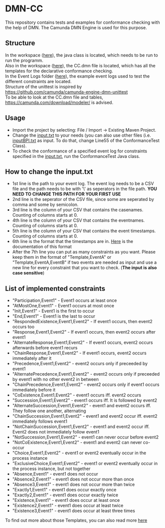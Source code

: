 # DMN-CC
This repository contains tests and examples for conformance checking with the help of DMN. The Camunda DMN Engine is used for this purpose.
## Structure 
In the workspace ([here](Workspace/camunda-engine-dmn-unittest-master/src/test/java/org/camunda/bpm/dmn/unittest/ConformanceTest.java)), the java class is located, which needs to be run to run the programm. <br>
Also in the workspace ([here](Workspace/camunda-engine-dmn-unittest-master/src/test/resources/org/camunda/bpm/dmn/unittest/CC.dmn)), the CC.dmn file is located, which has all the templates for the declarative conformance checking. <br>
In the Event Logs folder ([here](Workspace/camunda-engine-dmn-unittest-master/src/main/java/EventLogs)), the example event logs used to test the different constraints are located. <br>
Structure of the unittest is inspired by https://github.com/camunda/camunda-engine-dmn-unittest <br>
To be able to look at the CC.dmn file and tables, https://camunda.com/download/modeler/ is advised. <br>
## Usage
- Import the project by selecting: File / Import -> Existing Maven Project.
- Change the [input.txt](Workspace/camunda-engine-dmn-unittest-master/src/main/java) to your needs (you can also use other files (i.e. [inputBPI.txt](Workspace/camunda-engine-dmn-unittest-master/src/main/java) as input. To do that, change Line55 of the ConformanceTest Class). 
- To check the conformance of a specified event log for constraints specified in the [input.txt](Workspace/camunda-engine-dmn-unittest-master/src/main/java), run the ConformanceTest Java class. <br>
## How to change the input.txt
- 1st line is the path to your event log. The event log needs to be a CSV file and the path needs to be with '\\' as seperators in the file path. **YOU NEED TO CHANGE THIS PATH FOR YOUR FIRST USE**
- 2nd line is the seperator of the CSV file, since some are seperated by comma and some by semicolon.
- 3rd line is the column of your CSV that contains the casenames. Counting of columns starts at 0.
- 4th line is the column of your CSV that contains the eventnames. Counting of columns starts at 0.
- 5th line is the column of your CSV that contains the event timestamps. Counting of columns starts at 0.
- 6th line is the format that the timestamps are in. [Here](https://docs.oracle.com/javase/8/docs/api/java/text/SimpleDateFormat.html) is the documentation of this format
- After the 7th line you can put as many constraints as you want. Please keep them in the format of "Template,EventA" or "Template,EventA,EventB" if two events are needed as input and use a new line for every constraint that you want to check. (**The input is also case sensitive**)
## List of implemented constraints
- "Participation,Event1" - Event1 occurs at least once
- "AtMostOne,Event1" - Event1 occurs at most once
- "Init,Event1" - Event1 is the first to occur
- "End,Event1" - Event1 is the last to occur
- "RespondedExistence,Event1,Event2" - If event1 occurs, then event2 occurs too
- "Response,Event1,Event2" - If event1 occurs, then event2 occurs after event1
- "AlternateResponse,Event1,Event2" - If event1 occurs, event2 occurs afterwards before event1 recurs
- "ChainResponse,Event1,Event2" - If event1 occurs, event2 occurs immediately after it
- "Precedence,Event1,Event2" - event2 occurs only if preceeded by event1
- "AlternatePrecedence,Event1,Event2" - event2 occurs only if preceeded by event1 with no other event2 in between
- "ChainPrecedence,Event1,Event2" - event2 occurs only if event1 occurs immediately before it
- "CoExistence,Event1,Event2" - event1 occurs iff. event2 occurs 
- "Succession,Event1,Event2" - event1 occurs iff. It is followed by event2
- "AlternateSuccession,Event1,Event2" - event1 and event2 occurs iff. They follow one another, alternating
- "ChainSuccession,Event1,Event2" - event1 and event2 occur iff. event2 immediately follows event1
- "NotChainSuccession,Event1,Event2" - event1 and event2 occur iff. Event2 does not immediately follow event1
- "NotSuccession,Event1,Event2" - event1 can never occur before event2
- "NotCoExistence,Event1,Event2" - event1 and event2 can never co-occur
- "Choice,Event1,Event2" - event1 or event2 eventually occur in the process instance
- "ExclusiveChoice,Event1,Event2" - event1 or event2 eventually occur in the process instance, but not together
- "Absence,Event1" - event1 does not occur
- "Absence2,Event1" - event1 does not occur more than once 
- "Absence3,Event1" - event1 does not occur more than twice
- "Exactly1,Event1" - event1 does occur exactly once
- "Exactly2,Event1" - event1 does occur exactly twice
- "Existence,Event1" - event1 does occur at least once
- "Existence2,Event1" - event1 does occur at least twice
- "Existence3,Event1" - event1 does occur at least three times

To find out more about those Templates, you can also read more [here](https://research.wu.ac.at/ws/files/19829871/Rev2-20161007.pdf)
